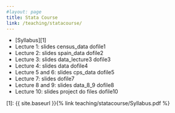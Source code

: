 ```yaml
---
#layout: page
title: Stata Course
link: /teaching/statacourse/
---
```



* [Syllabus][1]
* Lecture 1: slides census_data dofile1
* Lecture 2: slides spain_data dofile2
* Lecture 3: slides data_lecture3 dofile3
* Lecture 4: slides data dofile4
* Lecture 5 and 6: slides cps_data dofile5
* Lecture 7: slides dofile7
* Lecture 8 and 9: slides data_8_9 dofile8
* Lecture 10: slides project do files dofile10

[1]: {{ site.baseurl }}{% link teaching/statacourse/Syllabus.pdf %}
